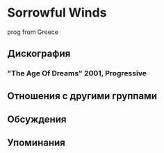 # Sorrowful Winds

prog from Greece

## Дискография

### "The Age Of Dreams" 2001, Progressive




## Отношения с другими группами


## Обсуждения


## Упоминания

